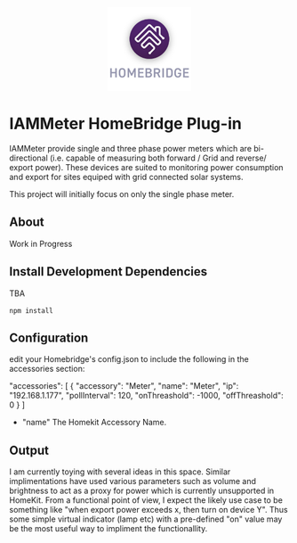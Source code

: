 
<p align="center">

<img src="https://github.com/homebridge/branding/raw/master/logos/homebridge-wordmark-logo-vertical.png" width="150">

</p>


# IAMMeter HomeBridge Plug-in

IAMMeter provide single and three phase power meters which are bi-directional (i.e. capable of measuring both forward / Grid and reverse/ export power). These devices are suited to monitoring power consumption and export for sites equiped with grid connected solar systems.

This project will initially focus on only the single phase meter.

## About

Work in Progress

## Install Development Dependencies

TBA

```
npm install
```


## Configuration

edit your Homebridge's config.json to include the following in the accessories section:

"accessories": [
        {
            "accessory": "Meter",
            "name": "Meter",
            "ip": "192.168.1.177",
            "pollInterval": 120,
            "onThreashold": -1000,
            "offThreashold": 0
        }
]

* "name"              			The Homekit Accessory Name.


## Output 

I am currently toying with several ideas in this space. Similar implimentations have used various parameters such as volume and brightness to act as a proxy for power which is currently unsupported in HomeKit. From a functional point of view, I expect the likely use case to be something like "when export power exceeds x, then turn on device Y". Thus some simple virtual indicator (lamp etc) with a pre-defined "on" value may be the most useful way to impliment the functionallity.


